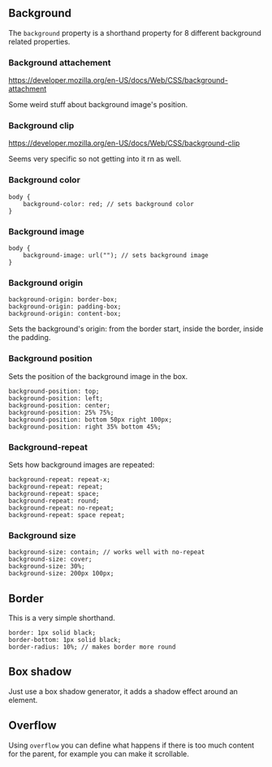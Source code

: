 ## Background

The `background` property is a shorthand property for 8 different background related properties.

### Background attachement 

https://developer.mozilla.org/en-US/docs/Web/CSS/background-attachment 

Some weird stuff about background image's position.

### Background clip

https://developer.mozilla.org/en-US/docs/Web/CSS/background-clip

Seems very specific so not getting into it rn as well.

### Background color

```
body {
	background-color: red; // sets background color
}
```

### Background image

```
body {
	background-image: url(""); // sets background image
}
```

### Background origin

```
background-origin: border-box;
background-origin: padding-box;
background-origin: content-box;
```

Sets the background's origin: from the border start, inside the border, inside the padding.

### Background position

Sets the position of the background image in the box.

```
background-position: top;
background-position: left;
background-position: center;
background-position: 25% 75%;
background-position: bottom 50px right 100px;
background-position: right 35% bottom 45%;
```


### Background-repeat

Sets how background images are repeated:

```
background-repeat: repeat-x;
background-repeat: repeat;
background-repeat: space;
background-repeat: round;
background-repeat: no-repeat;
background-repeat: space repeat;
```

### Background size

```
background-size: contain; // works well with no-repeat
background-size: cover;
background-size: 30%;
background-size: 200px 100px;
```

## Border

This is a very simple shorthand.

```
border: 1px solid black;
border-bottom: 1px solid black;
border-radius: 10%; // makes border more round
```

## Box shadow

Just use a box shadow generator, it adds a shadow effect around an element.

## Overflow

Using `overflow` you can define what happens if there is too much content for the parent, for example you can make it scrollable.